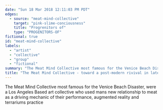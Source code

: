 ```yaml
---
date: "Sun 18 Mar 2018 12:11:03 PM PDT"
edges:
  - source: "meat-mind-collective"
    target: "pink-slime-conciousness"
    title: "Progrenitors of"
    type: "PROGENITORS-OF"
fictional: true
id: "meat-mind-collective"
labels:
  - "artist"
  - "collective"
  - "group"
  - "fictional"
summary: "The Meat Mind Collective most famous for the Venice Beach Disaster, were a Los Angeles Based art collective who used mans new relationship to meat as a driving mechanic of their performance, augmented reality and terrariums practice"
title: "The Meat Mind Collective - toward a post-modern rivival in late-stage agrariansim (2055-2100)"
---
```


The Meat Mind Collective most famous for the Venice Beach Disaster, were a Los Angeles Based art collective who used mans new relationship to meat as a driving mechanic of their performance, augmented reality and terrariums practice